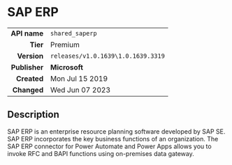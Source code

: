 # SAP ERP
| | |
|-:|-|
|**API name**|`shared_saperp`|
|**Tier**|Premium|
|**Version**|`releases/v1.0.1639\1.0.1639.3319`|
|**Publisher**|**Microsoft**|
|**Created**|Mon Jul 15 2019|
|**Changed**|Wed Jun 07 2023|

## Description
SAP ERP is an enterprise resource planning software developed by SAP SE. SAP ERP incorporates the key business functions of an organization. The SAP ERP connector for Power Automate and Power Apps allows you to invoke RFC and BAPI functions using on-premises data gateway.
